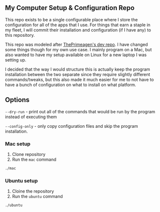 ## My Computer Setup & Configuration Repo

This repo exists to be a single configurable place where I store the configuration for all of the apps that I use. For things that earn a staple in my fleet, I will commit their installation and configuration (if I have any) to this repository.

This repo was modeled after [ThePrimeagen's dev repo](https://github.com/ThePrimeagen/dev). I have changed some things though for my own use case. I mainly program on a Mac, but also wanted to have my setup available on Linux for a new laptop I was setting up.

I decided that the way I would structure this is actually keep the program installation between the two separate since they require slightly different commands/tweaks, but this also made it much easier for me to not have to have a bunch of configuration on what to install on what platform.

## Options

`--dry-run` - print out all of the commands that would be run by the program instead of executing them

`--config-only` - only copy configuration files and skip the program installation.


### Mac setup

1. Clone repository
2. Run the `mac` command

```bash
./mac
```

### Ubuntu setup

1. Cloine the repository
2. Run the `ubuntu` command

```bash
./ubuntu
```

